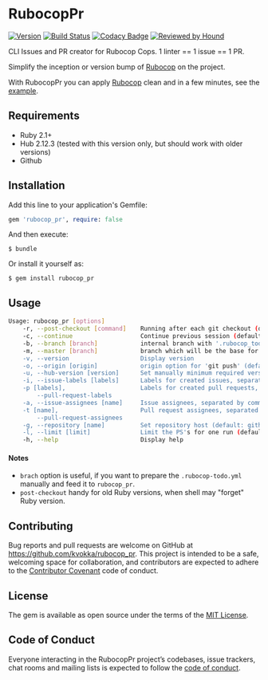 # RubocopPr

[![Version               ][rubygems_badge]][rubygems]
[![Build Status          ][travisci_badge]][travisci]
[![Codacy Badge          ][codacy_badge]][codacy]
[![Reviewed by Hound     ][hound_badge]][hound]

CLI Issues and PR creator for Rubocop Cops. 1 linter == 1 issue == 1 PR.

Simplify the inception or version bump of [Rubocop][rubocop_repo] on the project.

With RubocopPr you can apply [Rubocop][rubocop_repo] clean and in a few minutes,
see the [example][rubocop_pr_example].

## Requirements

* Ruby 2.1+
* Hub 2.12.3 (tested with this version only, but should work with older versions)
* Github

## Installation

Add this line to your application's Gemfile:

```ruby
gem 'rubocop_pr', require: false
```

And then execute:

    $ bundle

Or install it yourself as:

    $ gem install rubocop_pr

## Usage

```bash
Usage: rubocop_pr [options]
    -r, --post-checkout [command]    Running after each git checkout (default: "")
    -c, --continue                   Continue previous session (default: false)
    -b, --branch [branch]            internal branch with '.rubocop_todo.yml' (default: 'rubocop_todo_branch')
    -m, --master [branch]            branch which will be the base for all PR's (default: 'master')
    -v, --version                    Display version
    -o, --origin [origin]            origin option for 'git push' (default: 'origin')
    -u, --hub-version [version]      Set manually minimum required version of 'hub' utility for github (default: 2.12.3)
    -i, --issue-labels [labels]      Labels for created issues, separated by comma (default: rubocop)
    -p [labels],                     Labels for created pull requests, separated by comma (default: rubocop)
        --pull-request-labels
    -a, --issue-assignees [name]     Issue assignees, separated by comma  (default: "")
    -t [name],                       Pull request assignees, separated by comma (default: "")
        --pull-request-assignees
    -g, --repository [name]          Set repository host (default: github)
    -l, --limit [limit]              Limit the PS's for one run (default: 10)
    -h, --help                       Display help
```

#### Notes

* `brach` option is useful, if you want to prepare the `.rubocop-todo.yml` manually and feed it to `rubocop_pr`.
* `post-checkout` handy for old Ruby versions, when shell may "forget" Ruby version.

## Contributing

Bug reports and pull requests are welcome on GitHub at https://github.com/kvokka/rubocop_pr. This project is intended to be a safe, welcoming space for collaboration, and contributors are expected to adhere to the [Contributor Covenant][contributor_covenant_link] code of conduct.

## License

The gem is available as open source under the terms of the [MIT License][mit_link].

## Code of Conduct

Everyone interacting in the RubocopPr project’s codebases, issue trackers, chat rooms and mailing lists is expected to follow the [code of conduct][code_of_conduct_link].

[rubocop_repo]: https://github.com/rubocop-hq/rubocop
[contributor_covenant_link]: http://contributor-covenant.org
[mit_link]: https://opensource.org/licenses/MIT
[code_of_conduct_link]: https://github.com/[USERNAME]/rubocop_pr/blob/master/CODE_OF_CONDUCT.md
[rubocop_pr_example]: https://github.com/kvokka/rubocop_pr_example
[travisci_badge]: https://travis-ci.org/kvokka/rubocop_pr.svg?branch=master
[travisci]: https://travis-ci.org/kvokka/rubocop_pr
[rubygems]: https://rubygems.org/gems/rubocop_pr
[rubygems_badge]: http://img.shields.io/gem/v/rubocop_pr.svg
[codacy_badge]: https://api.codacy.com/project/badge/Grade/8be41ff90d294d7bb4c01fb3c98ebac9
[codacy]: https://app.codacy.com/app/kvokka/rubocop_pr?utm_source=github.com&utm_medium=referral&utm_content=kvokka/rubocop_pr&utm_campaign=Badge_Grade_Dashboard
[hound_badge]: https://img.shields.io/badge/Reviewed_by-Hound-8E64B0.svg
[hound]: https://houndci.com